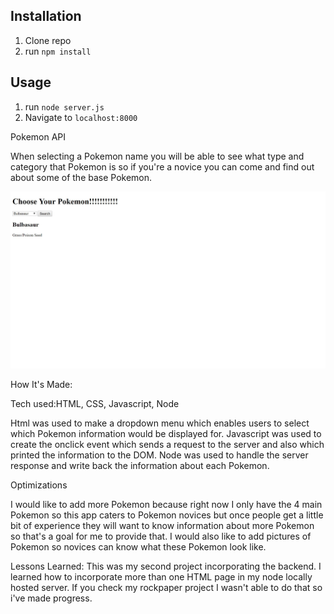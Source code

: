 ## Installation

1. Clone repo
2. run `npm install`

## Usage

1. run `node server.js`
2. Navigate to `localhost:8000`

Pokemon API

When selecting a Pokemon name you will be able to see what type and category that Pokemon is
so if you're a novice you can come and find out about some of the base Pokemon.

![pic](pic.jpg)

How It's Made:

Tech used:HTML, CSS, Javascript, Node

Html was used to make a dropdown menu which enables users to select which Pokemon information would
be displayed for. Javascript was used to create the onclick event which sends a request to the server and also which printed the information to the DOM. Node was used to handle the server response and write back the information about each Pokemon.

Optimizations

I would like to add more Pokemon because right now I only have the 4 main Pokemon so this app caters to Pokemon novices but once people get a little bit of experience they will want to know information about more Pokemon so that's a goal for me to provide that. I would also like to add pictures of Pokemon so novices can know what these Pokemon look like.

Lessons Learned:
This was my second project incorporating the backend. I learned how to incorporate more than one HTML page in my node locally hosted server. If you check my rockpaper project I wasn't able to do that so i've made progress.
